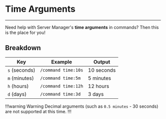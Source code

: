 # Time Arguments
---
Need help with Server Manager's **time arguments** in commands? Then this is the place for you!

## Breakdown
Key | Example | Output
--- | --- | --- |
`s` (seconds) | `/command time:10s` | 10 seconds
`m` (minutes) | `/command time:5m` | 5 minutes
`h` (hours) | `/command time:12h` | 12 hours
`d` (days) | `/command time:3d` | 3 days

!!!warning Warning
Decimal arguments (such as `0.5 minutes` - 30 seconds) are not supported at this time.
!!!

